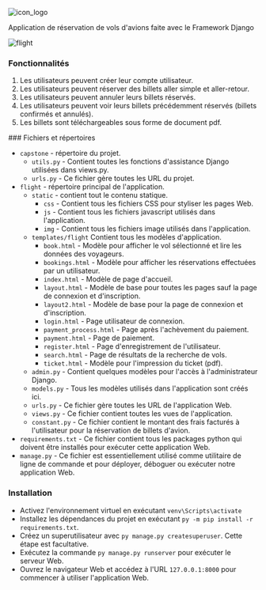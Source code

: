 ![icon_logo](https://i.ibb.co/RpXT993/icon-logo.png)

Application de réservation de vols d'avions faite avec le Framework Django

<img alt="flight" src="https://i.ibb.co/8dKZ6hH/scree.png">


### Fonctionnalités
1. Les utilisateurs peuvent créer leur compte utilisateur.
2. Les utilisateurs peuvent réserver des billets aller simple et aller-retour.
3. Les utilisateurs peuvent annuler leurs billets réservés.
4. Les utilisateurs peuvent voir leurs billets précédemment réservés (billets confirmés et annulés).
5. Les billets sont téléchargeables sous forme de document pdf.


### Fichiers et répertoires
   - `capstone` - répertoire du projet.
     - `utils.py` - Contient toutes les fonctions d'assistance Django utilisées dans views.py.
     - `urls.py` - Ce fichier gère toutes les URL du projet.
   - `flight` - répertoire principal de l'application.
     - `static` - contient tout le contenu statique.
         - `css` - Contient tous les fichiers CSS pour styliser les pages Web.
         - `js` - Contient tous les fichiers javascript utilisés dans l'application.
         - `img` - Contient tous les fichiers image utilisés dans l'application.
     - `templates/flight` Contient tous les modèles d'application.
         - `book.html` - Modèle pour afficher le vol sélectionné et lire les données des voyageurs.
         - `bookings.html` - Modèle pour afficher les réservations effectuées par un utilisateur.
         - `index.html` - Modèle de page d'accueil.
         - `layout.html` - Modèle de base pour toutes les pages sauf la page de connexion et d'inscription.
         - `layout2.html` - Modèle de base pour la page de connexion et d'inscription.
         - `login.html` - Page utilisateur de connexion.
         - `payment_process.html` - Page après l'achèvement du paiement.
         - `payment.html` - Page de paiement.
         - `register.html` - Page d'enregistrement de l'utilisateur.
         - `search.html` - Page de résultats de la recherche de vols.
         - `ticket.html` - Modèle pour l'impression du ticket (pdf).
     - `admin.py` - Contient quelques modèles pour l'accès à l'administrateur Django.
     - `models.py` - Tous les modèles utilisés dans l'application sont créés ici.
     - `urls.py` - Ce fichier gère toutes les URL de l'application Web.
     - `views.py` - Ce fichier contient toutes les vues de l'application.
     - `constant.py` - Ce fichier contient le montant des frais facturés à l'utilisateur pour la réservation de billets d'avion.
   - `requirements.txt` - Ce fichier contient tous les packages python qui doivent être installés pour exécuter cette application Web.
   - `manage.py` - Ce fichier est essentiellement utilisé comme utilitaire de ligne de commande et pour déployer, déboguer ou exécuter notre application Web.


### Installation

- Activez l'environnement virtuel en exécutant `venv\Scripts\activate`
- Installez les dépendances du projet en exécutant `py -m pip install -r requirements.txt`.
- Créez un superutilisateur avec `py manage.py createsuperuser`. Cette étape est facultative.
- Exécutez la commande `py manage.py runserver` pour exécuter le serveur Web.
- Ouvrez le navigateur Web et accédez à l'URL `127.0.0.1:8000` pour commencer à utiliser l'application Web.

